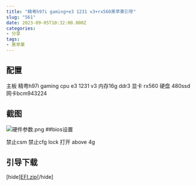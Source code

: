 ```yaml
---
title: "精粤h97i gaming+e3 1231 v3+rx560黑苹果引导"
slug: "561"
date: 2023-09-05T10:32:00.000Z
categories:
- 分享
tags:
- 黑苹果
---
```


## 配置

主板 精粤h97i gaming
cpu e3 1231 v3
内存16g ddr3
显卡 rx560
硬盘 480ssd
网卡bcm943224


## 截图
![硬件参数.png][1]
##bios设置

禁止csm
禁止cfg lock
打开 above 4g

## 引导下载
[hide][EFI.zip](https://blogcdn.asbid.cn/2023/09/05/1693920869.zip)[/hide]


  [1]: /usr/uploads/2023/09/1616514341.png

